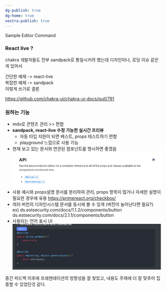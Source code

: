 ```yaml
---
dg-publish: true
dg-home: true
nextra-publish: true
---
```

Sample Editor Command
### React live ?
chakra 개발자들도 전부 sandpack로 통일시키려 했는데 디자인이나, 로딩 이슈 같은게 있어서  
  
간단한 예제 -> react-live  
복잡한 예제 -> sandpack  
이렇게 쓰기로 결론
  
https://github.com/chakra-ui/chakra-ui-docs/pull/791


###  원하는 기능
- mdx로 콘텐츠 관리 >> 편함
- **sandpack, react-live 수정 가능한 실시간 프리뷰**
    - 자동 타입 지원이 되면 베스트, props 테스트하기 편함
    - playground 느낌으로 사용 가능
- 현재 보고 있는 문서와 연관된 컴포넌트를 명시하면 좋겠음![Pasted image 20230921145438.png](/Pasted_image_20230921145438.png)
- 사용 예시와 props설명 문서를 분리하여 관리, props 항목이 많거나 자세한 설명이 필요한 경우에 유용
  https://primereact.org/checkbox/
- 여러 버전의 디자인시스템 문서를 동시에 볼 수 있게 (버전이 늘어난다면 필요?)
  ex) ds.estsecurity.com/docs/1.1.2/components/button
        ds.estsecurity.com/docs/2.1.1/components/button
- 사용되는 언어 표시 UI
![Pasted image 20230921145203.png](/Pasted_image_20230921145203.png)





중간 피드백 이후에 프레젠테이션의 방향성을 잘 찾았고, 내용도 주제에 더 잘 맞추어 집중할 수 있었던것 같다.
